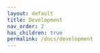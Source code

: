 ```yaml
---
layout: default
title: Development
nav_order: 2
has_children: true
permalink: /docs/development
---
```

